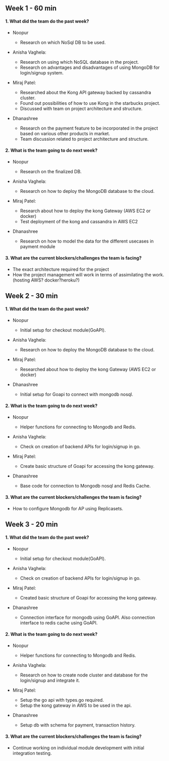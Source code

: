 ## Week 1 - 60 min

#### 1.  What did the team do the past week?

* Noopur
	+ Research on which NoSql DB to be used.
     
* Anisha Vaghela:
	+ Research on using which NoSQL database in the project.
	+ Research on advantages and disadvantages of using MongoDB for login/signup system.
      
* Miraj Patel:
    + Researched about the Kong API gateway backed by cassandra cluster.
    + Found out possibilities of how to use Kong in the starbucks project.
    + Discussed with team on project architecture and structure.
* Dhanashree
     + Research on the payment feature to be incorporated in the project based on various other products in market.
     + Team discussion related to project architecture and structure.
     
#### 2.  What is the team going to do next week?

* Noopur
	+ Research on the finalized DB.
     
* Anisha Vaghela:
	+ Research on how to deploy the MongoDB database to the cloud.
      
* Miraj Patel:
    + Research about how to deploy the kong Gateway (AWS EC2 or docker)
    + Test deployment of the kong and cassandra in AWS EC2
* Dhanashree
    + Research on how to model the data for the different usecases in payment module

#### 3.  What are the current blockers/challenges the team is facing?
* The exact architecture required for the project
* How the project management will work in terms of assimilating the work. (hosting AWS? docker?heroku?)

## Week 2 - 30 min

#### 1.  What did the team do the past week?

* Noopur
   + Initial setup for checkout module(GoAPI).
     
* Anisha Vaghela:
   + Research on how to deploy the MongoDB database to the cloud.
   
* Miraj Patel:
   + Researched about how to deploy the kong Gateway (AWS EC2 or docker)
   
* Dhanashree
   + Initial setup for Goapi to connect with mongodb nosql.
     
#### 2.  What is the team going to do next week?

* Noopur
   + Helper functions for connecting to Mongodb and Redis.
     
* Anisha Vaghela:
   + Check on creation of backend APIs for login/signup in go.
	
* Miraj Patel:
   + Create basic structure of Goapi for accessing the kong gateway.
   
* Dhanashree
    + Base code for connection to Mongodb nosql and Redis Cache.

#### 3.  What are the current blockers/challenges the team is facing?
* How to configure Mongodb for AP using Replicasets.

## Week 3 - 20 min

#### 1.  What did the team do the past week?

* Noopur
   + Initial setup for checkout module(GoAPI).
     
* Anisha Vaghela:
   + Check on creation of backend APIs for login/signup in go.
   
* Miraj Patel:
   + Created basic structure of Goapi for accessing the kong gateway.
   
* Dhanashree
   + Connection interface for mongodb using GoAPI. Also connection interface to redis cache using GoAPI.
     
#### 2.  What is the team going to do next week?

* Noopur
   + Helper functions for connecting to Mongodb and Redis.
     
* Anisha Vaghela:
   + Research on how to create node cluster and database for the login/signup and integrate it.
	
* Miraj Patel:
   + Setup the go api with types.go required.
   + Setup the kong gateway in AWS to be used in the api.
   
* Dhanashree
    + Setup db with schema for payment, transaction history.

#### 3.  What are the current blockers/challenges the team is facing?
* Continue working on individual module development with initial integration testing.


